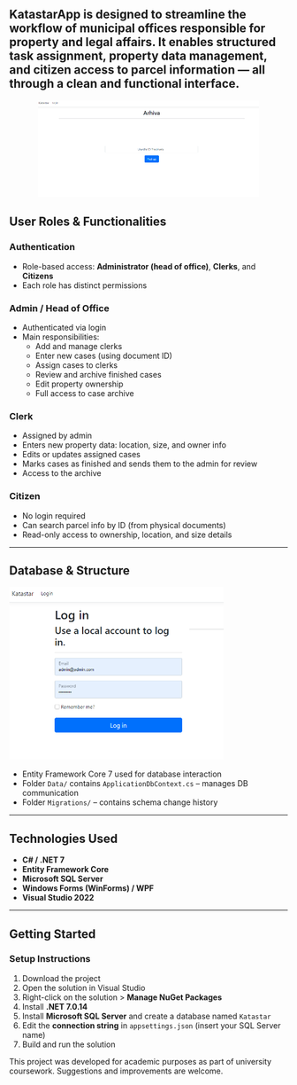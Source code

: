 KatastarApp is designed to streamline the workflow of municipal offices responsible for property and legal affairs. It enables structured task assignment, property data management, and citizen access to parcel information — all through a clean and functional interface.
---
<div align="center">
  <img src="./KatastarApp.png" alt="Home Screen" width="400"/>
</div>

##  User Roles & Functionalities

###  Authentication
- Role-based access: **Administrator (head of office)**, **Clerks**, and **Citizens**
- Each role has distinct permissions

###  Admin / Head of Office
- Authenticated via login
- Main responsibilities:
  - Add and manage clerks
  - Enter new cases (using document ID)
  - Assign cases to clerks
  - Review and archive finished cases
  - Edit property ownership
  - Full access to case archive

###  Clerk
- Assigned by admin
- Enters new property data: location, size, and owner info
- Edits or updates assigned cases
- Marks cases as finished and sends them to the admin for review
- Access to the archive

###  Citizen
- No login required
- Can search parcel info by ID (from physical documents)
- Read-only access to ownership, location, and size details

---

##  Database & Structure

![Login Screen](./KatastarLogin.png)

- Entity Framework Core 7 used for database interaction
- Folder `Data/` contains `ApplicationDbContext.cs` – manages DB communication
- Folder `Migrations/` – contains schema change history

---

##  Technologies Used

- **C# / .NET 7**
- **Entity Framework Core**
- **Microsoft SQL Server**
- **Windows Forms (WinForms) / WPF**
- **Visual Studio 2022**

---

##  Getting Started

###  Setup Instructions

1. Download the project
2. Open the solution in Visual Studio
3. Right-click on the solution > **Manage NuGet Packages**
4. Install **.NET 7.0.14**
5. Install **Microsoft SQL Server** and create a database named `Katastar`
6. Edit the **connection string** in `appsettings.json` (insert your SQL Server name)
7. Build and run the solution


This project was developed for academic purposes as part of university coursework. Suggestions and improvements are welcome.


